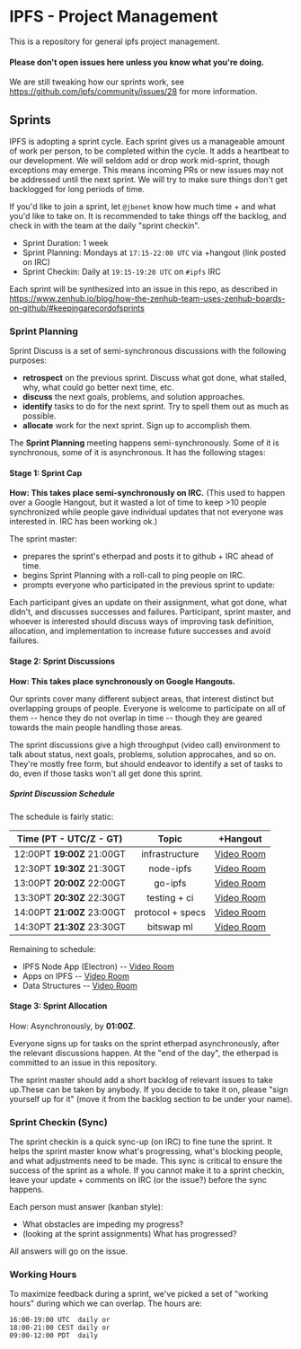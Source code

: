 # IPFS - Project Management

This is a repository for general ipfs project management.

#### Please don't open issues here unless you know what you're doing.

We are still tweaking how our sprints work, see https://github.com/ipfs/community/issues/28 for more information.

## Sprints

IPFS is adopting a sprint cycle. Each sprint gives us a manageable amount of work per person, to be completed within the cycle. It adds a heartbeat to our development. We will seldom add or drop work mid-sprint, though exceptions may emerge. This means incoming PRs or new issues may not be addressed until the next sprint. We will try to make sure things don't get backlogged for long periods of time.

If you'd like to join a sprint, let `@jbenet` know how much time + and what you'd like to take on. It is recommended to take things off the backlog, and check in with the team at the daily "sprint checkin".

- Sprint Duration: 1 week
- Sprint Planning: Mondays at `17:15-22:00 UTC` via +hangout (link posted on IRC)
- Sprint Checkin: Daily at `19:15-19:20 UTC` on `#ipfs` IRC

Each sprint will be synthesized into an issue in this repo, as described in https://www.zenhub.io/blog/how-the-zenhub-team-uses-zenhub-boards-on-github/#keepingarecordofsprints

### Sprint Planning

Sprint Discuss is a set of semi-synchronous discussions with the following purposes:
- **retrospect** on the previous sprint. Discuss what got done, what stalled, why, what could go better next time, etc.
- **discuss** the next goals, problems, and solution approaches.
- **identify** tasks to do for the next sprint. Try to spell them out as much as possible.
- **allocate** work for the next sprint. Sign up to accomplish them.

The **Sprint Planning** meeting happens semi-synchronously. Some of it is synchronous, some of it is asynchronous. It has the following stages:

#### Stage 1: Sprint Cap

**How: This takes place semi-synchronously on IRC.** (This used to happen over a Google Hangout, but it wasted a lot of time to keep >10 people synchronized while people gave individual updates that not everyone was interested in. IRC has been working ok.)

The sprint master:
- prepares the sprint's etherpad and posts it to github + IRC ahead of time.
- begins Sprint Planning with a roll-call to ping people on IRC.
- prompts everyone who participated in the previous sprint to update:

Each participant gives an update on their assignment, what got done, what didn't, and discusses successes and failures. Participant, sprint master, and whoever is interested should discuss ways of improving task definition, allocation, and implementation to increase future successes and avoid failures.

#### Stage 2: Sprint Discussions

**How: This takes place synchronously on Google Hangouts.**

Our sprints cover many different subject areas, that interest distinct but overlapping groups of people. Everyone is welcome to participate on all of them -- hence they do not overlap in time -- though they are geared towards the main people handling those areas.

The sprint discussions give a high throughput (video call) environment to talk about status, next goals, problems, solution approcahes, and so on. They're mostly free form, but should endeavor to identify a set of tasks to do, even if those tasks won't all get done this sprint.

##### Sprint Discussion Schedule

The schedule is fairly static:

Time (PT - **UTC/Z** - GT) | Topic | +Hangout
:------------------------: | :---: | :------:
12:00PT **19:00Z** 21:00GT | infrastructure | [Video Room](https://plus.google.com/hangouts/_/gq3ieylu6bufzbnovemvb2rraia)
12:30PT **19:30Z** 21:30GT | node-ipfs | [Video Room](https://plus.google.com/hangouts/_/gyafa4mpgz7g6jntijoxshfe3ma)
13:00PT **20:00Z** 22:00GT | go-ipfs | [Video Room](https://plus.google.com/hangouts/_/g4hc3dnpdvwsklyfd2sxhkwbgqa)
13:30PT **20:30Z** 22:30GT | testing + ci | [Video Room](https://plus.google.com/hangouts/_/gwn656w2cihn7lekdarfzhaquea)
14:00PT **21:00Z** 23:00GT | protocol + specs | [Video Room](https://plus.google.com/hangouts/_/gxvjk6v6xrc64hcs44phm4c2qaa)
14:30PT **21:30Z** 23:30GT | bitswap ml | [Video Room](https://plus.google.com/hangouts/_/grcpjefkp4fv4zqz3xe4ty3mbea)

Remaining to schedule:
- IPFS Node App (Electron) -- [Video Room](https://plus.google.com/hangouts/_/gsnr4wzjkztmxho3st3ocoplb4a)
- Apps on IPFS -- [Video Room](https://plus.google.com/hangouts/_/grdn26fpdroghn5wa56mhpxz34a)
- Data Structures -- [Video Room](https://plus.google.com/hangouts/_/g7slan3ecrylra7robofp53p6ia)

#### Stage 3: Sprint Allocation

How: Asynchronously, by **01:00Z**.

Everyone signs up for tasks on the sprint etherpad asynchronously, after the relevant discussions happen. At the "end of the day", the etherpad is committed to an issue in this repository.

The sprint master should add a short backlog of relevant issues to take up.These can be taken by anybody. If you decide to take it on, please "sign yourself up for it" (move it from the backlog section to be under your name).

### Sprint Checkin (Sync)

The sprint checkin is a quick sync-up (on IRC) to fine tune the sprint. It helps the sprint master know what's progressing, what's blocking people, and what adjustments need to be made. This sync is critical to ensure the success of the sprint as a whole. If you cannot make it to a sprint checkin, leave your update + comments on IRC (or the issue?) before the sync happens.

Each person must answer (kanban style):

- What obstacles are impeding my progress?
- (looking at the sprint assignments) What has progressed?

All answers will go on the issue.

### Working Hours

To maximize feedback during a sprint, we've picked a set of "working hours" during which we can overlap. The hours are:

```
16:00-19:00 UTC  daily or
18:00-21:00 CEST daily or
09:00-12:00 PDT  daily
```
